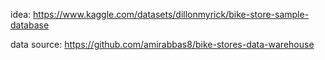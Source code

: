 idea: https://www.kaggle.com/datasets/dillonmyrick/bike-store-sample-database

data source: https://github.com/amirabbas8/bike-stores-data-warehouse

